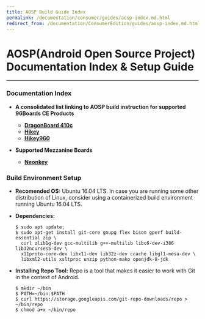 ```yaml
---
title: AOSP Build Guide Index
permalink: /documentation/consumer/guides/aosp-index.md.html
redirect_from: /documentation/ConsumerEdition/guides/aosp-index.md.html
---
```


# AOSP(Android Open Source Project) Documentation Index & Setup Guide
***
### Documentation Index
- **A consolidated list linking to AOSP build instruction for supported 96Boards CE Products**
  - **[DragonBoard 410c](../dragonboard/dragonboard410c/guides/aosp.md)**
  - **[Hikey](https://source.android.com/setup/devices#hikey)**
  - **[Hikey960](https://source.android.com/setup/devices#hikey960)**


- **Supported Mezzanine Boards**
  - **[Neonkey](../../mezzanine/neonkey/guides/neonkey-aosp-build.md)**


### Build Environment Setup
- **Recomended OS:** Ubuntu 16.04 LTS. In case you are running some other distribution of Linux, consider using a containerized build environment running Ubuntu 16.04 LTS.
- **Dependencies:**

  ```shell
  $ sudo apt update;
  $ sudo apt-get install git-core gnupg flex bison gperf build-essential zip \
    curl zlib1g-dev gcc-multilib g++-multilib libc6-dev-i386 lib32ncurses5-dev \
    x11proto-core-dev libx11-dev lib32z-dev ccache libgl1-mesa-dev \
    libxml2-utils xsltproc unzip python-mako openjdk-8-jdk
  ```
- **Installing Repo Tool:** Repo is a tool that makes it easier to work with Git in the context of Android.

  ```shell
  $ mkdir ~/bin
  $ PATH=~/bin:$PATH
  $ curl https://storage.googleapis.com/git-repo-downloads/repo > ~/bin/repo
  $ chmod a+x ~/bin/repo
  ```
